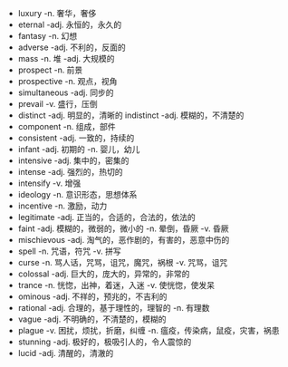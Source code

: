 - luxury -n. 奢华，奢侈
- eternal -adj. 永恒的，永久的
- fantasy -n. 幻想
- adverse -adj. 不利的，反面的
- mass -n. 堆 -adj. 大规模的
- prospect -n. 前景
- prospective -n. 观点，视角
- simultaneous -adj. 同步的
- prevail -v. 盛行，压倒
- distinct -adj. 明显的，清晰的
		indistinct -adj. 模糊的，不清楚的
- component -n. 组成，部件
- consistent -adj. 一致的，持续的
- infant -adj. 初期的 -n. 婴儿，幼儿
- intensive -adj. 集中的，密集的
- intense -adj. 强烈的，热切的
- intensify -v. 增强
- ideology -n. 意识形态，思想体系
- incentive -n. 激励，动力
- legitimate -adj. 正当的，合适的，合法的，依法的
- faint -adj. 模糊的，微弱的，微小的 -n. 晕倒，昏厥 -v. 昏厥
- mischievous -adj. 淘气的，恶作剧的，有害的，恶意中伤的
- spell -n. 咒语，符咒 -v. 拼写
- curse -n. 骂人话，咒骂，诅咒，魔咒，祸根 -v. 咒骂，诅咒
- colossal -adj. 巨大的，庞大的，异常的，非常的
- trance -n. 恍惚，出神，着迷，入迷 -v. 使恍惚，使发呆
- ominous -adj. 不祥的，预兆的，不吉利的
- rational -adj. 合理的，基于理性的，理智的 -n. 有理数
- vague -adj. 不明确的，不清楚的，模糊的
- plague -v. 困扰，烦扰，折磨，纠缠 -n. 瘟疫，传染病，鼠疫，灾害，祸患
- stunning -adj. 极好的，极吸引人的，令人震惊的
- lucid -adj. 清醒的，清澈的
